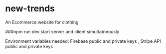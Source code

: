 # new-trends
An Ecommerce website for clothing

###npm run dev
start server and client simultatneously

Environment variables needed: Firebase public and private keys , Stripe API public and private keys
